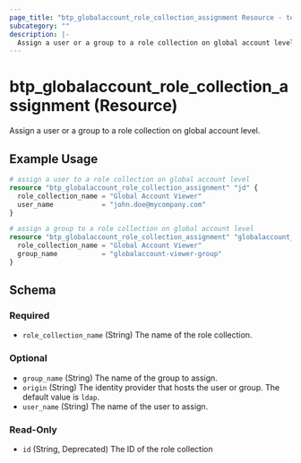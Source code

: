 ```yaml
---
page_title: "btp_globalaccount_role_collection_assignment Resource - terraform-provider-btp"
subcategory: ""
description: |-
  Assign a user or a group to a role collection on global account level.
---
```


# btp_globalaccount_role_collection_assignment (Resource)

Assign a user or a group to a role collection on global account level.

## Example Usage

```terraform
# assign a user to a role collection on global account level
resource "btp_globalaccount_role_collection_assignment" "jd" {
  role_collection_name = "Global Account Viewer"
  user_name            = "john.doe@mycompany.com"
}

# assign a group to a role collection on global account level
resource "btp_globalaccount_role_collection_assignment" "globalaccount_viewer_group" {
  role_collection_name = "Global Account Viewer"
  group_name           = "globalaccount-viewer-group"
}
```

<!-- schema generated by tfplugindocs -->
## Schema

### Required

- `role_collection_name` (String) The name of the role collection.

### Optional

- `group_name` (String) The name of the group to assign.
- `origin` (String) The identity provider that hosts the user or group. The default value is `ldap`.
- `user_name` (String) The name of the user to assign.

### Read-Only

- `id` (String, Deprecated) The ID of the role collection


